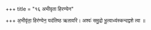 +++
title = "१६ अभीवृता हिरण्येन"

+++
अ॒भीवृ॑ता॒ हिर॑ण्येन॒ यद॑तिष्ठ ऋतावरि। अश्वः॑ समु॒द्रो भू॒त्वाध्य॑स्कन्दद्वशे त्वा ॥